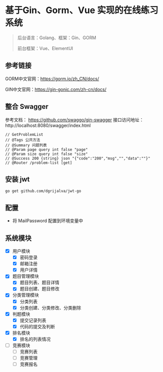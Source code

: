# 基于Gin、Gorm、Vue 实现的在线练习系统
> 后台语言：Golang、框架：Gin、GORM
> 
> 前台框架：Vue、ElementUI

## 参考链接
GORM中文官网：https://gorm.io/zh_CN/docs/

GIN中文官网：https://gin-gonic.com/zh-cn/docs/

## 整合 Swagger
参考文档： https://github.com/swaggo/gin-swagger
接口访问地址：http://localhost:8080/swagger/index.html
```text
// GetProblemList
// @Tags 公共方法
// @Summary 问题列表
// @Param page query int false "page"
// @Param size query int false "size"
// @Success 200 {string} json "{"code":"200","msg","","data":""}"
// @Router /problem-list [get]
```

## 安装 jwt
```shell
go get github.com/dgrijalva/jwt-go
```

## 配置 
+ 将 MailPassword 配置到环境变量中

## 系统模块
- [x] 用户模块
  - [x] 密码登录
  - [x] 邮箱注册
  - [x] 用户详情
- [x] 题目管理模块
  - [x] 题目列表、题目详情
  - [x] 题目创建、题目修改
- [x] 分类管理模块
  - [x] 分类列表
  - [x] 分类创建、分类修改、分类删除
- [x] 判题模块
  - [x] 提交记录列表
  - [x] 代码的提交及判断
- [x] 排名模块
  - [x] 排名的列表情况
- [ ] 竞赛模块
  - [ ] 竞赛列表
  - [ ] 竞赛管理
  - [ ] 竞赛报名
